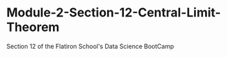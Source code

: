 # Module-2-Section-12-Central-Limit-Theorem
Section 12 of the Flatiron School's Data Science  BootCamp
